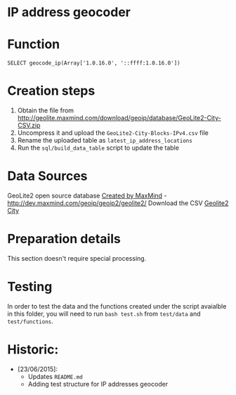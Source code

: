 IP address geocoder
===============

# Function

````
SELECT geocode_ip(Array['1.0.16.0', '::ffff:1.0.16.0'])
`````

# Creation steps
1. Obtain the file from http://geolite.maxmind.com/download/geoip/database/GeoLite2-City-CSV.zip
2. Uncompress it and upload the `GeoLite2-City-Blocks-IPv4.csv` file
3. Rename the uploaded table as `latest_ip_address_locations`
4. Run the `sql/build_data_table` script to update the table

# Data Sources

GeoLite2 open source database [Created by MaxMind](http://www.maxmind.com) - 
http://dev.maxmind.com/geoip/geoip2/geolite2/ Download the CSV [Geolite2 City](http://geolite.maxmind.com/download/geoip/database/GeoLite2-City-CSV.zip)

# Preparation details
This section doesn't require special processing.

# Testing
In order to test the data and the functions created under the script avaialble in this folder, you will need to run `bash test.sh` from `test/data` and `test/functions`.

# Historic:
* [23/06/2015]: 
  * Updates `README.md`
  * Adding test structure for IP addresses geocoder


